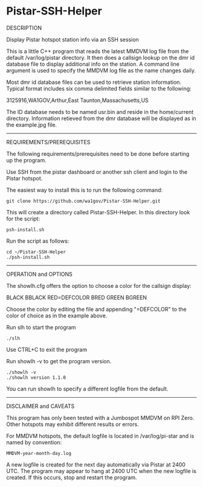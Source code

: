 # Pistar-SSH-Helper

DESCRIPTION

Display Pistar hotspot station info via an SSH session

This is a little C++ program that reads the latest MMDVM log
file from the default /var/log/pistar directory. It then
does a callsign lookup on the dmr id database file to
display additional info on the station. A command line
argument is used to specify the MMDVM log file as the
name changes daily.

Most dmr id database files can be used to retrieve station
information. Typical format includes six comma delimited
fields similar to the following:

3125916,WA1GOV,Arthur,East Taunton,Massachusetts,US

The ID database needs to be named usr.bin and reside in
the home/current directory. Information retieved from the
dmr database will be displayed as in the example.jpg file.

----------------------------------------------------------------
REQUIREMENTS/PREREQUISITES

The following requirements/prerequisites need to be done before
starting up the program.

Use SSH from the pistar dashboard or another ssh client and login
to the Pistar hotspot.

The easiest way to install this is to run the following command:
    
    git clone https://github.com/wa1gov/Pistar-SSH-Helper.git

This will create a directory called Pistar-SSH-Helper.
In this directory look for the script:

    psh-install.sh

Run the script as follows:

    cd ~/Pistar-SSH-Helper
    ./psh-install.sh

----------------------------------------------------------------
OPERATION and OPTIONS

The showlh.cfg offers the option to choose a color for the callsign display:

BLACK
BBLACK
RED=DEFCOLOR
BRED
GREEN
BGREEN

Choose the color by editing the file and appending "=DEFCOLOR" to the 
color of choice as in the example above.

Run slh to start the program

    ./slh

Use CTRL+C to exit the program

Run showlh -v to get the program version.

    ./showlh -v
    ./showlh version 1.1.0

You can run showlh <logfile name>
to specify a different logfile from the default.

----------------------------------------------------------------
DISCLAIMER and CAVEATS

This program has only been tested with a Jumbospot MMDVM on RPI Zero.
Other hotspots may exhibit different results or errors.

For MMDVM hotspots, the default logfile is located in 
/var/log/pi-star and is named by convention:

    MMDVM-year-month-day.log

A new logfile is created for the next day automatically via Pistar
at 2400 UTC. The program may appear to hang at 2400 UTC when the new
logfile is created. If this occurs, stop and restart the program.
